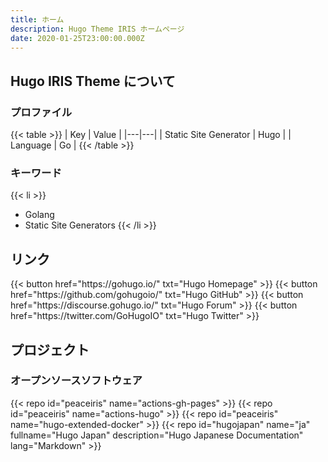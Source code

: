 ```yaml
---
title: ホーム
description: Hugo Theme IRIS ホームページ
date: 2020-01-25T23:00:00.000Z
---
```




## Hugo IRIS Theme について

### プロファイル

{{< table >}}
| Key | Value |
|---|---|
| Static Site Generator | Hugo |
| Language | Go |
{{< /table >}}

### キーワード

{{< li >}}
- Golang
- Static Site Generators
{{< /li >}}



## リンク

<div class="buttons">
  {{< button href="https://gohugo.io/" txt="Hugo Homepage" >}}
  {{< button href="https://github.com/gohugoio/" txt="Hugo GitHub" >}}
  {{< button href="https://discourse.gohugo.io/" txt="Hugo Forum" >}}
  {{< button href="https://twitter.com/GoHugoIO" txt="Hugo Twitter" >}}
</div>



## プロジェクト

### オープンソースソフトウェア

{{< repo id="peaceiris" name="actions-gh-pages" >}}
{{< repo id="peaceiris" name="actions-hugo" >}}
{{< repo id="peaceiris" name="hugo-extended-docker" >}}
{{< repo
id="hugojapan"
name="ja"
fullname="Hugo Japan"
description="Hugo Japanese Documentation"
lang="Markdown" >}}



<!-- Internal References -->
<!-- External References -->
